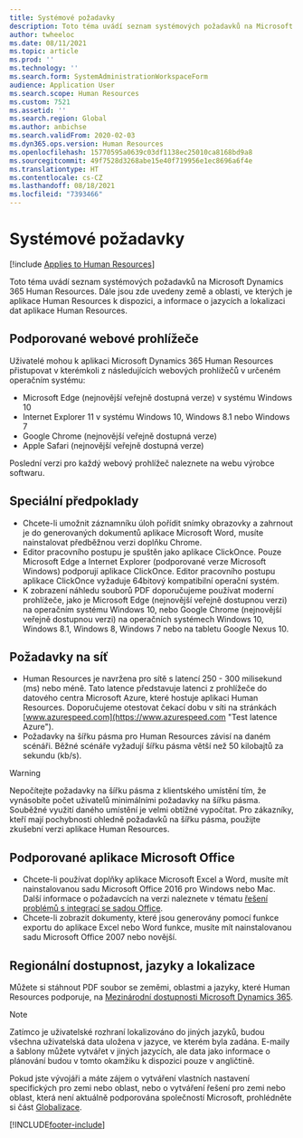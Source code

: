 ```yaml
---
title: Systémové požadavky
description: Toto téma uvádí seznam systémových požadavků na Microsoft Dynamics 365 Human Resources.
author: twheeloc
ms.date: 08/11/2021
ms.topic: article
ms.prod: ''
ms.technology: ''
ms.search.form: SystemAdministrationWorkspaceForm
audience: Application User
ms.search.scope: Human Resources
ms.custom: 7521
ms.assetid: ''
ms.search.region: Global
ms.author: anbichse
ms.search.validFrom: 2020-02-03
ms.dyn365.ops.version: Human Resources
ms.openlocfilehash: 15770595a0639c03df1138ec25010ca8168bd9a8
ms.sourcegitcommit: 49f7528d3268abe15e40f719956e1ec8696a6f4e
ms.translationtype: HT
ms.contentlocale: cs-CZ
ms.lasthandoff: 08/18/2021
ms.locfileid: "7393466"
---
```

# <a name="system-requirements"></a>Systémové požadavky

[!include [Applies to Human Resources](../includes/applies-to-hr.md)]

Toto téma uvádí seznam systémových požadavků na Microsoft Dynamics 365 Human Resources. Dále jsou zde uvedeny země a oblasti, ve kterých je aplikace Human Resources k dispozici, a informace o jazycích a lokalizaci dat aplikace Human Resources.

## <a name="supported-web-browsers"></a>Podporované webové prohlížeče

Uživatelé mohou k aplikaci Microsoft Dynamics 365 Human Resources přistupovat v kterémkoli z následujících webových prohlížečů v určeném operačním systému: 

*   Microsoft Edge (nejnovější veřejně dostupná verze) v systému Windows 10
*   Internet Explorer 11 v systému Windows 10, Windows 8.1 nebo Windows 7
*   Google Chrome (nejnovější veřejně dostupná verze)
*   Apple Safari (nejnovější veřejně dostupná verze)

Poslední verzi pro každý webový prohlížeč naleznete na webu výrobce softwaru. 

## <a name="special-considerations"></a>Speciální předpoklady

* Chcete-li umožnit záznamníku úloh pořídit snímky obrazovky a zahrnout je do generovaných dokumentů aplikace Microsoft Word, musíte nainstalovat předběžnou verzi doplňku Chrome.
* Editor pracovního postupu je spuštěn jako aplikace ClickOnce. Pouze Microsoft Edge a Internet Explorer (podporované verze Microsoft Windows) podporují aplikace ClickOnce. Editor pracovního postupu aplikace ClickOnce vyžaduje 64bitový kompatibilní operační systém.
* K zobrazení náhledu souborů PDF doporučujeme používat moderní prohlížeče, jako je Microsoft Edge (nejnovější veřejně dostupnou verzi) na operačním systému Windows 10, nebo Google Chrome (nejnovější veřejně dostupnou verzi) na operačních systémech Windows 10, Windows 8.1, Windows 8, Windows 7 nebo na tabletu Google Nexus 10.

## <a name="network-requirements"></a>Požadavky na síť

* Human Resources je navržena pro sítě s latencí 250 - 300 milisekund (ms) nebo méně. Tato latence představuje latenci z prohlížeče do datového centra Microsoft Azure, které hostuje aplikaci Human Resources. Doporučujeme otestovat čekací dobu v síti na stránkách [www.azurespeed.com](https://www.azurespeed.com "Test latence Azure").
* Požadavky na šířku pásma pro Human Resources závisí na daném scénáři. Běžné scénáře vyžadují šířku pásma větší než 50 kilobajtů za sekundu (kb/s).
 
> [!WARNING]
> Nepočítejte požadavky na šířku pásma z klientského umístění tím, že vynásobíte počet uživatelů minimálními požadavky na šířku pásma. Souběžné využití daného umístění je velmi obtížné vypočítat. Pro zákazníky, kteří mají pochybnosti ohledně požadavků na šířku pásma, použijte zkušební verzi aplikace Human Resources.

## <a name="supported-microsoft-office-applications"></a>Podporované aplikace Microsoft Office

* Chcete-li používat doplňky aplikace Microsoft Excel a Word, musíte mít nainstalovanou sadu Microsoft Office 2016 pro Windows nebo Mac. Další informace o požadavcích na verzi naleznete v tématu [řešení problémů s integrací se sadou Office](../fin-ops-core/dev-itpro/office-integration/office-integration-troubleshooting.md "Řešení problémů s integrací s Office").
* Chcete-li zobrazit dokumenty, které jsou generovány pomocí funkce exportu do aplikace Excel nebo Word funkce, musíte mít nainstalovanou sadu Microsoft Office 2007 nebo novější.

## <a name="regional-availability-languages-and-localization"></a>Regionální dostupnost, jazyky a lokalizace

Můžete si stáhnout PDF soubor se zeměmi, oblastmi a jazyky, které Human Resources podporuje, na [Mezinárodní dostupnosti Microsoft Dynamics 365](/dynamics365/get-started/availability). 

> [!NOTE]
> Zatímco je uživatelské rozhraní lokalizováno do jiných jazyků, budou všechna uživatelská data uložena v jazyce, ve kterém byla zadána. E-maily a šablony můžete vytvářet v jiných jazycích, ale data jako informace o plánování budou v tomto okamžiku k dispozici pouze v angličtině.

Pokud jste vývojáři a máte zájem o vytváření vlastních nastavení specifických pro zemi nebo oblast, nebo o vytváření řešení pro zemi nebo oblast, která není aktuálně podporována společností Microsoft, prohlédněte si část [Globalizace](/dynamics365/unified-operations/dev-itpro/lcs-solutions/country-region).

[!INCLUDE[footer-include](../includes/footer-banner.md)]
